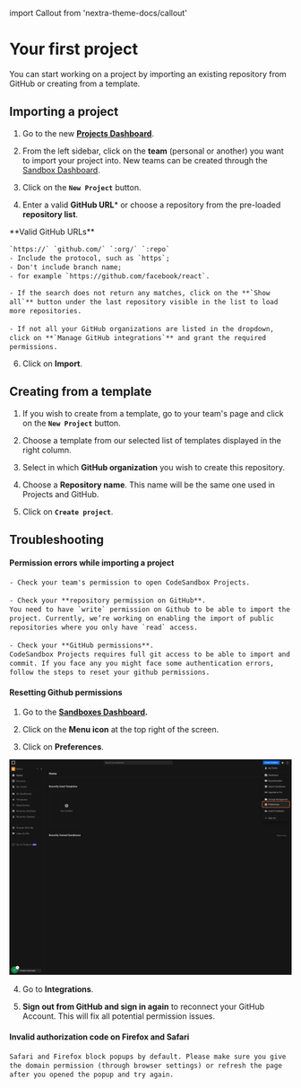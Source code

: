 import Callout from 'nextra-theme-docs/callout'

# Your first project

You can start working on a project by importing an existing repository from GitHub or creating from a template.

## Importing a project

1. Go to the new **[Projects Dashboard](https://codesandbox.io/p/dashboard)**.

2. From the left sidebar, click on the **team** (personal or another) you want to import your project into. New teams can be created through the [Sandbox Dashboard](https://codesandbox.io/dashboard).
  
3. Click on the **`New Project`** button.
    
4. Enter a valid **GitHub URL*** or choose a repository from the pre-loaded **repository list**. 

 <Callout emoji="*⃣️">
    **Valid GitHub URLs**
    
    `https://` `github.com/` `:org/` `:repo`
    - Include the protocol, such as `https`;
    - Don't include branch name;
    - for example `https://github.com/facebook/react`.
  </Callout>

    - If the search does not return any matches, click on the **`Show all`** button under the last repository visible in the list to load more repositories.

    - If not all your GitHub organizations are listed in the dropdown, click on **`Manage GitHub integrations`** and grant the required permissions.
  
 
6. Click on **Import**. 




## Creating from a template

1. If you wish to create from a template, go to your team's page and click on the **`New Project`** button.
    
1. Choose a template from our selected list of templates displayed in the right column.
 
1. Select in which **GitHub organization** you wish to create this repository.

1. Choose a **Repository name**. This name will be the same one used in Projects and GitHub.

1. Click on **`Create project`**.




## Troubleshooting
   
#### **Permission errors while importing a project**
    
    - Check your team's permission to open CodeSandbox Projects.
    
    - Check your **repository permission on GitHub**. 
    You need to have `write` permission on Github to be able to import the project. Currently, we’re working on enabling the import of public repositories where you only have `read` access.
    
    - Check your **GitHub permissions**. 
    CodeSandbox Projects requires full git access to be able to import and commit. If you face any you might face some authentication errors, follow the steps to reset your github permissions.
    
    
#### **Resetting Github permissions**

1. Go to the **[Sandboxes Dashboard](https://codesandbox.io/dashboard).**

1. Click on the **Menu icon** at the top right of the screen.

1. Click on **Preferences**.

  ![Preferences Dropdown Menu Point on CodeSandbox Dashboard](../images/preferences.png)
  
4. Go to **Integrations**. 

5. **Sign out from GitHub and sign in again** to reconnect your GitHub Account. This will fix all potential permission issues. 
  

#### **Invalid authorization code on Firefox and Safari**
    
    Safari and Firefox block popups by default. Please make sure you give the domain permission (through browser settings) or refresh the page after you opened the popup and try again.


    
    